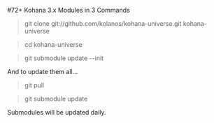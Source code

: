 #72+ Kohana 3.x Modules in 3 Commands

> git clone git://github.com/kolanos/kohana-universe.git kohana-universe

> cd kohana-universe

> git submodule update --init

And to update them all...

> git pull

> git submodule update

Submodules will be updated daily.
